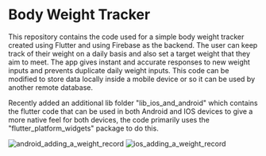 # Body Weight Tracker

This repository contains the code used for a simple body weight tracker created using Flutter and using Firebase as the backend. The user can keep track of their weight on a daily basis and also set a target weight that they aim to meet. The app gives instant and accurate responses to new weight inputs and prevents duplicate daily weight inputs. This code can be modified to store data locally inside a mobile device or so it can be used by another remote database. 

Recently added an additional lib folder "lib_ios_and_android" which contains the flutter code that can be used in both Android and IOS devices to give a more native feel for both devices, the code primarily uses the "flutter_platform_widgets" package to do this.

![android_adding_a_weight_record](https://user-images.githubusercontent.com/65980399/160705103-b8f19a23-04a9-4e1d-a99f-803a50fbeec2.gif) ![ios_adding_a_weight_record](https://user-images.githubusercontent.com/65980399/160704629-f574f03a-fec0-469c-9632-dac8785138bc.gif)
